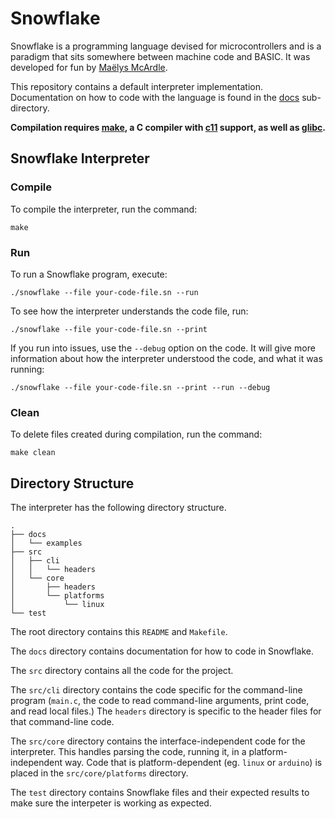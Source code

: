 # Snowflake

Snowflake is a programming language devised for microcontrollers and is a paradigm that sits
somewhere between machine code and BASIC. It was developed for fun by [Maëlys McArdle][1].

This repository contains a default interpreter implementation. Documentation on how to 
code with the language is found in the [docs][2] sub-directory.

**Compilation requires [make][3], a C compiler with [c11][4] support, as well as [glibc][5].**

[1]: https://www.maelys.bio/
[2]: docs/
[3]: https://en.wikipedia.org/wiki/Make_(software)
[4]: https://en.wikipedia.org/wiki/C11_(C_standard_revision)
[5]: https://en.wikipedia.org/wiki/GNU_C_Library

## Snowflake Interpreter

### Compile

To compile the interpreter, run the command:
```
make
```

### Run

To run a Snowflake program, execute:
```
./snowflake --file your-code-file.sn --run
```

To see how the interpreter understands the code file, run:
```
./snowflake --file your-code-file.sn --print
```

If you run into issues, use the `--debug` option on the code. It will give more
information about how the interpreter understood the code, and what it was running:
```
./snowflake --file your-code-file.sn --print --run --debug
```

### Clean

To delete files created during compilation, run the command:
```
make clean
```

## Directory Structure

The interpreter has the following directory structure.

```
.
├── docs
│   └── examples
├── src
│   ├── cli
│   │   └── headers
│   └── core
│       ├── headers
│       └── platforms
│           └── linux
└── test
```

The root directory contains this `README` and `Makefile`.

The `docs` directory contains documentation for how to code in Snowflake.

The `src` directory contains all the code for the project. 

The `src/cli` directory contains the code specific for the command-line program 
(`main.c`, the code to read command-line arguments, print code, and read local files.) 
The `headers` directory is specific to the header files for that command-line code.

The `src/core` directory contains the interface-independent code for the interpreter.
This handles parsing the code, running it, in a platform-independent way. Code
that is platform-dependent (eg. `linux` or `arduino`) is placed in the `src/core/platforms`
directory.

The `test` directory contains Snowflake files and their expected results to make
sure the interpeter is working as expected.
